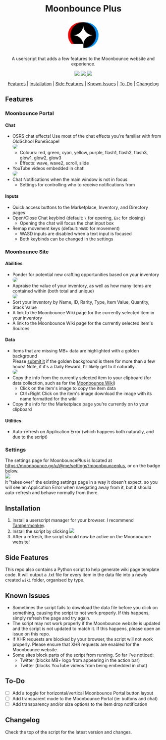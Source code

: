 <div align="center">
  <h1>Moonbounce Plus</h1>
  <img src="https://github.com/Jordy3D/MoonbouncePlus/blob/main/assets/MoonbouncePlus.png" height=100>
  <p>A userscript that adds a few features to the Moonbounce website and experience.</p>

  <img src="https://img.shields.io/badge/MB+-v0.22.5-blue.svg">
  <a href="https://github.com/Jordy3D/MoonbouncePlus/raw/main/scripts/MoonbouncePlus.user.js">
    <img src="https://img.shields.io/badge/Install-g.svg">
  </a>
  <a href="https://moonbounce.gg/u/@me/settings?moonbounceplus">
    <img src="https://img.shields.io/badge/Settings-orange.svg">
  </a>

<a href="#features">Features</a> | <a href="#installation">Installation</a> | <a href="#side-features">Side Features</a> | <a href="#known-issues">Known Issues</a> | <a href="#to-do">To-Do</a> | <a href="#changelog">Changelog</a>

</div>

## Features

### Moonbounce Portal

#### Chat

-   OSRS chat effects! Use most of the chat effects you're familiar with from OldSchool RuneScape!  
    <img src="https://github.com/Jordy3D/MoonbouncePlus/assets/19144524/33e1a56b-4c4f-462e-a7fd-794786b892f3" width=300 style="border-radius: 15px">
    -    Colours: red, green, cyan, yellow, purple, flash1, flash2, flash3, glow1, glow2, glow3
    -    Effects: wave, wave2, scroll, slide
-   YouTube videos embedded in chat!  
    <img src="https://github.com/user-attachments/assets/fbece47a-ee5d-40bb-9aa9-5956456d0136" width=300 style="border-radius: 15px">
-   Chat Notifications when the main window is not in focus
    -   Settings for controlling who to receive notifications from

#### Inputs

-   Quick access buttons to the Marketplace, Inventory, and Directory pages
-   Open/Close Chat keybind (default: `\` for opening, `Esc` for closing)
    -   Opening the chat will focus the chat input box
-   Remap movement keys (default: `WASD` for movement)
    -   WASD inputs are disabled when a text input is focused
    -   Both keybinds can be changed in the settings

### Moonbounce Site

#### Abilities
-   Ponder for potential new crafting opportunities based on your inventory  
    <img src="https://github.com/Jordy3D/MoonbouncePlus/assets/19144524/3a386947-a633-405b-9ed4-5e3432abe4c2" width=300 style="border-radius: 15px">
-   Appraise the value of your inventory, as well as how many items are contained within (both total and unique)  
    <img src="https://github.com/Jordy3D/MoonbouncePlus/assets/19144524/1efd6494-434b-4bbd-90bc-7b6aad0e6916" width=300 style="border-radius: 15px">
-   Sort your inventory by Name, ID, Rarity, Type, Item Value, Quantity, Stack Value
-   A link to the Moonbounce Wiki page for the currently selected item in your inventory
-   A link to the Moonbounce Wiki page for the currently selected item's Sources

#### Data

-   Items that are missing MB+ data are highlighted with a golden background  
    Please [submit it](https://github.com/Jordy3D/MoonbouncePlus/issues/new?assignees=&labels=&projects=&template=data-template.md&title=New+Data%3A+%5BITEM+NAME%5D) if the golden background is there for more than a few hours! Note, if it's a Daily Reward, I'll likely get to it naturally.  
    <img src="https://github.com/user-attachments/assets/1585aee7-09f6-4377-8592-5ecef0f86c77" width=200 style="border-radius: 15px">
-   Copy the info from the currently selected item to your clipboard (for data collection, such as for the [Moonbounce Wiki](https://moonbounce.wiki))
    -   Click on the item's image to copy the item data
    -   Ctrl+Right Click on the item's image download the image with its name formatted for the wiki
-   Copy the info for the Marketplace page you're currently on to your clipboard

#### Utilities
-   Auto-refresh on Application Error (which happens both naturally, and due to the script)

### Settings

The settings page for MoonbouncePlus is located at https://moonbounce.gg/u/@me/settings?moonbounceplus, or on the badge below.  
<a href="https://moonbounce.gg/u/@me/settings?moonbounceplus">
<img src="https://img.shields.io/badge/Settings-orange.svg">
</a>  
It "takes over" the existing settings page in a way it doesn't expect, so you will see an Application Error when navigating away from it, but it should auto-refresh and behave normally from there.

## Installation

1. Install a userscript manager for your browser. I recommend [Tampermonkey](https://www.tampermonkey.net/).
2. Install the script by clicking <a href="https://github.com/Jordy3D/MoonbouncePlus/raw/main/scripts/MoonbouncePlus.user.js"><img src="https://img.shields.io/badge/Install-g.svg"></a>
3. After a refresh, the script should now be active on the Moonbounce website!

## Side Features

This repo also contains a Python script to help generate wiki page template code. It will output a .txt file for every item in the data file into a newly created `wiki` folder, organised by type.

## Known Issues

-   Sometimes the script fails to download the data file before you click on something, causing the script to not work properly. If this happens, simply refresh the page and try again.
-   The script may not work properly if the Moonbounce website is updated and the script is not updated to match it. If this happens, please open an issue on this repo.
-   If XHR requests are blocked by your browser, the script will not work properly. Please ensure that XHR requests are enabled for the Moonbounce website.
-   Some sites block parts of the script from running. So far I've noticed:  
    -   Twitter (blocks MB+ logo from appearing in the action bar)
    -   Twitter (blocks YouTube videos from being embedded in chat)
## To-Do

-   [ ] Add a toggle for horizontal/vertical Moonbounce Portal button layout
-   [ ] Add transparent mode to the Moonbounce Portal (ie: buttons and chat)
-   [ ] Add transparency and/or size options to the item drop notification

## Changelog

Check the top of the script for the latest version and changes.
